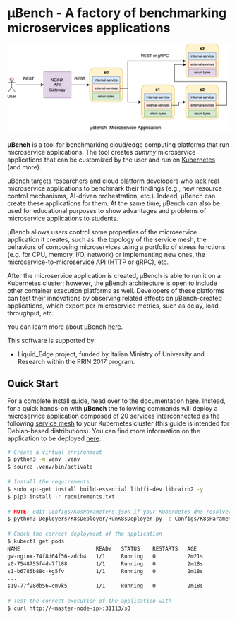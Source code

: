 # **µBench** - A factory of benchmarking microservices applications


![service-cell-rest-grpc](Docs/microservices-rest-grpc.png)

**µBench** is a tool for benchmarking cloud/edge computing platforms that run microservice applications.
The tool creates *dummy* microservice applications that can be customized by the user and run on [Kubernetes](https://kubernetes.io) (and more).

µBench targets researchers and cloud platform developers who lack real microservice applications to benchmark their findings (e.g., new resource control mechanisms, AI-driven orchestration, etc.). Indeed, µBench can create these applications for them. At the same time, µBench can also be used for educational purposes to show advantages and problems of microservice applications to students.

µBench allows users control some properties of the microservice application it creates, such as: the topology of the service mesh, the behaviors of composing microservices using a portfolio of stress functions (e.g. for CPU, memory, I/O, network) or implementing new ones, the microservice-to-microservice API (HTTP or gRPC), etc. 

After the microservice application is created, µBench is able to run it on a Kubernetes cluster; however, the µBench architecture is open to include other container execution platforms as well. Developers of these platforms can test their innovations by observing related effects on µBench-created applications, which export per-microservice metrics, such as delay, load, throughput, etc.

You can learn more about µBench [here](Docs/Manual.md).

This software is supported by:
- Liquid_Edge project, funded by Italian Ministry of University and Research within the PRIN 2017 program.
## Quick Start
For a complete install guide, head over to the documentation [here](Docs/Manual.md#installation-and-getting-started). Instead, for a quick hands-on with **µBench** the following commands will deploy a microservice application composed of 20 services interconnected as the following [service mesh](examples/servicemeshC.png) to your Kubernetes cluster (this guide is intended for Debian-based distributions). You can find more information on the application to be deployed [here](examples/README.md).

```bash
# Create a virtual environment
$ python3 -m venv .venv
$ source .venv/bin/activate

# Install the requirements
$ sudo apt-get install build-essential libffi-dev libcairo2 -y
$ pip3 install -r requirements.txt

# NOTE: edit Configs/K8sParameters.json if your Kubernetes dns-resolver is different from kube-dns
$ python3 Deployers/K8sDeployer/RunK8sDeployer.py -c Configs/K8sParameters.json

# Check the correct deployment of the application 
$ kubectl get pods 
NAME                        READY   STATUS    RESTARTS   AGE
gw-nginx-74f8d64f56-zdcb4   1/1     Running   0          2m21s
s0-7548755f4d-7fl88         1/1     Running   0          2m18s
s1-b6785b88c-kg5fv          1/1     Running   0          2m18s
...
s19-77f98db56-cmvk5         1/1     Running   0          2m18s

# Test the correct execution of the application with 
$ curl http://<master-node-ip>:31113/s0
```

  
